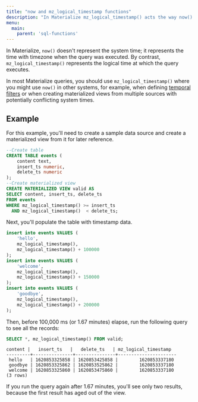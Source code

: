 ```yaml
---
title: "now and mz_logical_timestamp functions"
description: "In Materialize mz_logical_timestamp() acts the way now() does in most systems."
menu:
  main:
    parent: 'sql-functions'
---
```


In Materialize, `now()` doesn't represent the system time; it represents the time with timezone when the query was executed. By contrast, `mz_logical_timestamp()` represents the logical time at which the query executes.

In most Materialize queries, you should use `mz_logical_timestamp()` where you might use `now()` in other systems, for example, when defining [temporal filters](https://materialize.com/temporal-filters/) or when creating materialized views from multiple sources with potentially conflicting system times.

## Example

For this example, you'll need to create a sample data source and create a materialized view from it for later reference.

```sql
--Create table
CREATE TABLE events (
    content text,
    insert_ts numeric,
    delete_ts numeric
);
--Create materialized view
CREATE MATERIALIZED VIEW valid AS
SELECT content, insert_ts, delete_ts
FROM events
WHERE mz_logical_timestamp() >= insert_ts
  AND mz_logical_timestamp()  < delete_ts;
```

Next, you'll populate the table with timestamp data.

```sql
insert into events VALUES (
    'hello',
    mz_logical_timestamp(),
    mz_logical_timestamp() + 100000
);
insert into events VALUES (
    'welcome',
    mz_logical_timestamp(),
    mz_logical_timestamp() + 150000
);
insert into events VALUES (
    'goodbye',
    mz_logical_timestamp(),
    mz_logical_timestamp() + 200000
);
```

Then, before 100,000 ms (or 1.67 minutes) elapse, run the following query to see all the records:

```sql
SELECT *, mz_logical_timestamp() FROM valid;
```
```
content |   insert_ts   |   delete_ts   | mz_logical_timestamp
---------+---------------+---------------+----------------------
 hello   | 1620853325858 | 1620853425858 |        1620853337180
 goodbye | 1620853325862 | 1620853525862 |        1620853337180
 welcome | 1620853325860 | 1620853475860 |        1620853337180
(3 rows)
```

If you run the query again after 1.67 minutes, you'll see only two results, because the first result has aged out of the view.
